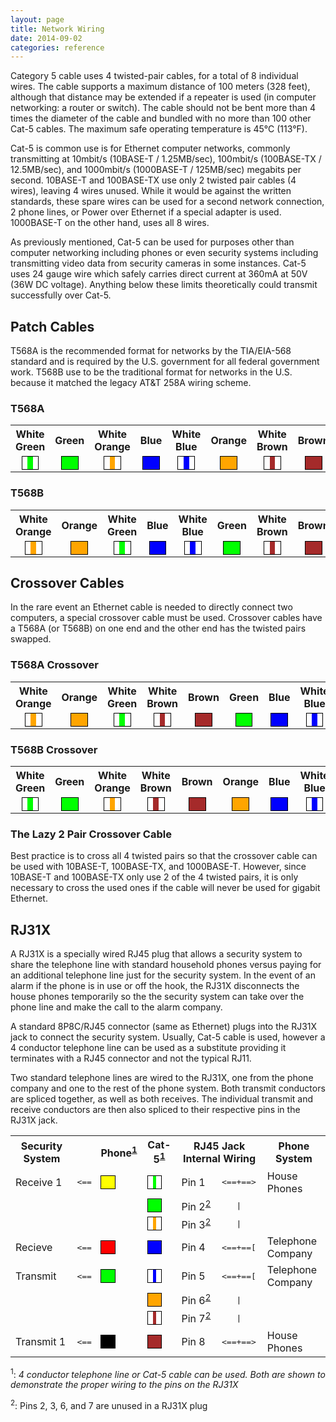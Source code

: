 ```yaml
---
layout: page
title: Network Wiring
date: 2014-09-02
categories: reference
---
```


Category 5 cable uses 4 twisted-pair cables, for a total of 8 individual wires.
The cable supports a maximum distance of 100 meters (328 feet), although that
distance may be extended if a repeater is used (in computer networking: a router
or switch). The cable should not be bent more than 4 times the diameter of the
cable and bundled with no more than 100 other Cat-5 cables. The maximum safe
operating temperature is 45&deg;C (113&deg;F).

Cat-5 is common use is for Ethernet computer networks, commonly transmitting at
10mbit/s (10BASE-T / 1.25MB/sec), 100mbit/s (100BASE-TX / 12.5MB/sec), and
1000mbit/s (1000BASE-T / 125MB/sec) megabits per second. 10BASE-T and
100BASE-TX use only 2 twisted pair cables (4 wires), leaving 4 wires unused.
While it would be against the written standards, these spare wires can be used
for a second network connection, 2 phone lines, or Power over Ethernet if a
special adapter is used. 1000BASE-T on the other hand, uses all 8 wires.

As previously mentioned, Cat-5 can be used for purposes other than computer
networking including phones or even security systems including transmitting
video data from security cameras in some instances. Cat-5 uses 24 gauge wire
which safely carries direct current at 360mA at 50V (36W DC voltage). Anything
below these limits theoretically could transmit successfully over Cat-5.


## Patch Cables
T568A is the recommended format for networks by the TIA/EIA-568 standard and is
required by the U.S. government for all federal government work. T568B use to be
the traditional format for networks in the U.S. because it matched the legacy
AT&T 258A wiring scheme.

### T568A
<table style="text-align: center">
    <tr style="text-align: center">
        <th>White<br>Green</th>
        <th>Green</th>
        <th>White<br>Orange</th>
        <th>Blue</th>
        <th>White<br>Blue</th>
        <th>Orange</th>
        <th>White<br>Brown</th>
        <th>Brown</th>
    </tr><tr>
        <td>
            <!-- White / Green -->
            <span style="border: 1px solid #000000">
            <span style="background-color: #FFFFFF">&nbsp;&nbsp;</span><span style="background-color: #00FF00">&nbsp;&nbsp;</span><span style="background-color: #FFFFFF">&nbsp;&nbsp;</span>
            </span>
        </td><td>
            <!-- Green -->
            <span style="border: 1px solid #000000">
            <span style="background-color: #00FF00">&nbsp;&nbsp;&nbsp;&nbsp;&nbsp;&nbsp;</span>
            </span>
        </td><td>
            <!-- White / Orange -->
            <span style="border: 1px solid #000000">
            <span style="background-color: #FFFFFF">&nbsp;&nbsp;</span><span style="background-color: #FFA500">&nbsp;&nbsp;</span><span style="background-color: #FFFFFF">&nbsp;&nbsp;</span>
            </span>
        </td><td>
            <!-- Blue -->
            <span style="border: 1px solid #000000">
            <span style="background-color: #0000FF">&nbsp;&nbsp;&nbsp;&nbsp;&nbsp;&nbsp;</span>
            </span>
        </td><td>
            <!-- White / Blue -->
            <span style="border: 1px solid #000000">
            <span style="background-color: #FFFFFF">&nbsp;&nbsp;</span><span style="background-color: #0000FF">&nbsp;&nbsp;</span><span style="background-color: #FFFFFF">&nbsp;&nbsp;</span>
            </span>
        </td><td>
            <!-- Orange -->
            <span style="border: 1px solid #000000">
            <span style="background-color: #FFA500">&nbsp;&nbsp;&nbsp;&nbsp;&nbsp;&nbsp;</span>
            </span>
        </td><td>
            <!-- White / Brown -->
            <span style="border: 1px solid #000000">
            <span style="background-color: #FFFFFF">&nbsp;&nbsp;</span><span style="background-color: #A52A2A">&nbsp;&nbsp;</span><span style="background-color: #FFFFFF">&nbsp;&nbsp;</span>
            </span>
        </td><td>
            <!-- Brown -->
            <span style="border: 1px solid #000000">
            <span style="background-color: #A52A2A">&nbsp;&nbsp;&nbsp;&nbsp;&nbsp;&nbsp;</span>
            </span>
        </td>
    </tr>
</table>

### T568B
<table style="text-align: center">
    <tr style="text-align: center">
        <th>White<br>Orange</th>
        <th>Orange</th>
        <th>White<br>Green</th>
        <th>Blue</th>
        <th>White<br>Blue</th>
        <th>Green</th>
        <th>White<br>Brown</th>
        <th>Brown</th>
    </tr><tr>
        <td>
            <!-- White / Orange -->
            <span style="border: 1px solid #000000">
            <span style="background-color: #FFFFFF">&nbsp;&nbsp;</span><span style="background-color: #FFA500">&nbsp;&nbsp;</span><span style="background-color: #FFFFFF">&nbsp;&nbsp;</span>
            </span>
        </td><td>
            <!-- Orange -->
            <span style="border: 1px solid #000000">
            <span style="background-color: #FFA500">&nbsp;&nbsp;&nbsp;&nbsp;&nbsp;&nbsp;</span>
            </span>
        </td><td>
            <!-- White / Green -->
            <span style="border: 1px solid #000000">
            <span style="background-color: #FFFFFF">&nbsp;&nbsp;</span><span style="background-color: #00FF00">&nbsp;&nbsp;</span><span style="background-color: #FFFFFF">&nbsp;&nbsp;</span>
            </span>
        </td><td>
            <!-- Blue -->
            <span style="border: 1px solid #000000">
            <span style="background-color: #0000FF">&nbsp;&nbsp;&nbsp;&nbsp;&nbsp;&nbsp;</span>
            </span>
        </td><td>
            <!-- White / Blue -->
            <span style="border: 1px solid #000000">
            <span style="background-color: #FFFFFF">&nbsp;&nbsp;</span><span style="background-color: #0000FF">&nbsp;&nbsp;</span><span style="background-color: #FFFFFF">&nbsp;&nbsp;</span>
            </span>
        </td><td>
            <!-- Green -->
            <span style="border: 1px solid #000000">
            <span style="background-color: #00FF00">&nbsp;&nbsp;&nbsp;&nbsp;&nbsp;&nbsp;</span>
            </span>
        </td><td>
            <!-- White / Brown -->
            <span style="border: 1px solid #000000">
            <span style="background-color: #FFFFFF">&nbsp;&nbsp;</span><span style="background-color: #A52A2A">&nbsp;&nbsp;</span><span style="background-color: #FFFFFF">&nbsp;&nbsp;</span>
            </span>
        </td><td>
            <!-- Brown -->
            <span style="border: 1px solid #000000">
            <span style="background-color: #A52A2A">&nbsp;&nbsp;&nbsp;&nbsp;&nbsp;&nbsp;</span>
            </span>
        </td>
    </tr>
</table>



## Crossover Cables
In the rare event an Ethernet cable is needed to directly connect two computers,
a special crossover cable must be used. Crossover cables have a T568A (or T568B)
on one end and the other end has the twisted pairs swapped.

### T568A Crossover
<table style="text-align: center">
    <tr>
        <th>White<br>Orange</th>
        <th>Orange</th>
        <th>White<br>Green</th>
        <th>White<br>Brown</th>
        <th>Brown</th>
        <th>Green</th>
        <th>Blue</th>
        <th>White<br>Blue</th>
    </tr><tr>
        <td>
            <!-- White / Orange -->
            <span style="border: 1px solid #000000">
            <span style="background-color: #FFFFFF">&nbsp;&nbsp;</span><span style="background-color: #FFA500">&nbsp;&nbsp;</span><span style="background-color: #FFFFFF">&nbsp;&nbsp;</span>
            </span>
        </td><td>
            <!-- Orange -->
            <span style="border: 1px solid #000000">
            <span style="background-color: #FFA500">&nbsp;&nbsp;&nbsp;&nbsp;&nbsp;&nbsp;</span>
            </span>
        </td><td>
            <!-- White / Green -->
            <span style="border: 1px solid #000000">
            <span style="background-color: #FFFFFF">&nbsp;&nbsp;</span><span style="background-color: #00FF00">&nbsp;&nbsp;</span><span style="background-color: #FFFFFF">&nbsp;&nbsp;</span>
            </span>
        </td><td>
            <!-- White / Brown -->
            <span style="border: 1px solid #000000">
            <span style="background-color: #FFFFFF">&nbsp;&nbsp;</span><span style="background-color: #A52A2A">&nbsp;&nbsp;</span><span style="background-color: #FFFFFF">&nbsp;&nbsp;</span>
            </span>
        </td><td>
            <!-- Brown -->
            <span style="border: 1px solid #000000">
            <span style="background-color: #A52A2A">&nbsp;&nbsp;&nbsp;&nbsp;&nbsp;&nbsp;</span>
            </span>
        </td><td>
            <!-- Green -->
            <span style="border: 1px solid #000000">
            <span style="background-color: #00FF00">&nbsp;&nbsp;&nbsp;&nbsp;&nbsp;&nbsp;</span>
            </span>
        </td><td>
            <!-- Blue -->
            <span style="border: 1px solid #000000">
            <span style="background-color: #0000FF">&nbsp;&nbsp;&nbsp;&nbsp;&nbsp;&nbsp;</span>
            </span>
        </td><td>
            <!-- White / Blue -->
            <span style="border: 1px solid #000000">
            <span style="background-color: #FFFFFF">&nbsp;&nbsp;</span><span style="background-color: #0000FF">&nbsp;&nbsp;</span><span style="background-color: #FFFFFF">&nbsp;&nbsp;</span>
            </span>
        </td>
    </tr>
</table>

### T568B Crossover

<table style="text-align: center">
    <tr>
        <th>White<br>Green</th>
        <th>Green</th>
        <th>White<br>Orange</th>
        <th>White<br>Brown</th>
        <th>Brown</th>
        <th>Orange</th>
        <th>Blue</th>
        <th>White<br>Blue</th>
    </tr><tr>
        <td>
            <!-- White / Green -->
            <span style="border: 1px solid #000000">
            <span style="background-color: #FFFFFF">&nbsp;&nbsp;</span><span style="background-color: #00FF00">&nbsp;&nbsp;</span><span style="background-color: #FFFFFF">&nbsp;&nbsp;</span>
            </span>
        </td><td>
            <!-- Green -->
            <span style="border: 1px solid #000000">
            <span style="background-color: #00FF00">&nbsp;&nbsp;&nbsp;&nbsp;&nbsp;&nbsp;</span>
            </span>
        </td><td>
            <!-- White / Orange -->
            <span style="border: 1px solid #000000">
            <span style="background-color: #FFFFFF">&nbsp;&nbsp;</span><span style="background-color: #FFA500">&nbsp;&nbsp;</span><span style="background-color: #FFFFFF">&nbsp;&nbsp;</span>
            </span>
        </td><td>
            <!-- White / Brown -->
            <span style="border: 1px solid #000000">
            <span style="background-color: #FFFFFF">&nbsp;&nbsp;</span><span style="background-color: #A52A2A">&nbsp;&nbsp;</span><span style="background-color: #FFFFFF">&nbsp;&nbsp;</span>
            </span>
        </td><td>
            <!-- Brown -->
            <span style="border: 1px solid #000000">
            <span style="background-color: #A52A2A">&nbsp;&nbsp;&nbsp;&nbsp;&nbsp;&nbsp;</span>
            </span>
        </td><td>
            <!-- Orange -->
            <span style="border: 1px solid #000000">
            <span style="background-color: #FFA500">&nbsp;&nbsp;&nbsp;&nbsp;&nbsp;&nbsp;</span>
            </span>
        </td><td>
            <!-- Blue -->
            <span style="border: 1px solid #000000">
            <span style="background-color: #0000FF">&nbsp;&nbsp;&nbsp;&nbsp;&nbsp;&nbsp;</span>
            </span>
        </td><td>
            <!-- White / Blue -->
            <span style="border: 1px solid #000000">
            <span style="background-color: #FFFFFF">&nbsp;&nbsp;</span><span style="background-color: #0000FF">&nbsp;&nbsp;</span><span style="background-color: #FFFFFF">&nbsp;&nbsp;</span>
            </span>
        </td>
    </tr>
</table>


### The Lazy 2 Pair Crossover Cable
Best practice is to cross all 4 twisted pairs so that the crossover cable can be
used with 10BASE-T, 100BASE-TX, and 1000BASE-T. However, since 10BASE-T and
100BASE-TX only use 2 of the 4 twisted pairs, it is only necessary to cross the
used ones if the cable will never be used for gigabit Ethernet.



## RJ31X
A RJ31X is a specially wired RJ45 plug that allows a security system to share
the telephone line with standard household phones versus paying for an
additional telephone line just for the security system. In the event of an alarm
if the phone is in use or off the hook, the RJ31X disconnects the house phones
temporarily so the the security system can take over the phone line and make the
call to the alarm company.

A standard 8P8C/RJ45 connector (same as Ethernet) plugs into the RJ31X jack to
connect the security system. Usually, Cat-5 cable is used, however a 4 conductor
telephone line can be used as a substitute providing it terminates with a RJ45
connector and not the typical RJ11.

Two standard telephone lines are wired to the RJ31X, one from the phone company
and one to the rest of the phone system. Both transmit conductors are spliced
together, as well as both receives. The individual transmit and receive
conductors are then also spliced to their respective pins in the RJ31X jack.


<table>
    <tr>
        <th>Security System</th>
        <th><!-- used for arrows --></th>
        <th>Phone<sup><a href="#wiring">1</a></sup></th>
        <th>Cat-5<sup><a href="#wiring">1</a></sup></th>
        <th colspan="2">RJ45 Jack Internal Wiring</th>
        <th>Phone System</th>
    </tr><tr>
        <td>Receive&nbsp;1</td>
        <td style="font-family: monospace">&lt;==</td>
        <td>
            <span style="border: 1px solid #000000; background-color: #FFFF00" title="Yellow">
            &nbsp;
            <span>&nbsp;</span>
            &nbsp;
            </span>
        </td>
        <td>
            <span style="border: 1px solid #000000; background-color: #FFFFFF" title="White Green">
            &nbsp;
            <span style="background-color: #00FF00">&nbsp;</span>
            &nbsp;
            </span>
        </td>
        <td>Pin&nbsp;1</td>
        <td style="font-family: monospace">&lt;==+==&gt;</td>
        <td>House Phones</td>
    </tr><tr>
        <td></td>
        <td></td>
        <td></td>
        <td>
            <span style="border: 1px solid #000000; background-color: #00FF00" title="Green">
            &nbsp;
            <span>&nbsp;</span>
            &nbsp;
            </span>
        </td>
        <td>Pin&nbsp;2<sup><a href="#unused">2</a></sup></td>
        <td style="font-family: monospace">&nbsp;&nbsp;&nbsp;|&nbsp;&nbsp;&nbsp;</td>
        <td></td>
    </tr><tr>
        <td></td>
        <td></td>
        <td></td>
        <td>
            <span style="border: 1px solid #000000; background-color: #FFFFFF" title="White Orange">
            &nbsp;
            <span style="background-color: #FFA500">&nbsp;</span>
            &nbsp;
            </span>
        </td>
        <td>Pin&nbsp;3<sup><a href="#unused">2</a></sup></td>
        <td style="font-family: monospace">&nbsp;&nbsp;&nbsp;|&nbsp;&nbsp;&nbsp;</td>
        <td></td>
    </tr><tr>
        <td>Recieve</td>
        <td style="font-family: monospace">&lt;==</td>
        <td>
            <span style="border: 1px solid #000000; background-color: #FF0000" title="Red">
            &nbsp;
            <span>&nbsp;</span>
            &nbsp;
            </span>
        </td>
        <td>
            <span style="border: 1px solid #000000; background-color: #0000FF" title="Blue">
            &nbsp;
            <span>&nbsp;</span>
            &nbsp;
            </span>
        </td>
        <td>Pin&nbsp;4</td>
        <td style="font-family: monospace">&lt;==+==[</td>
        <td>Telephone Company</td>
    </tr><tr>
        <td>Transmit</td>
        <td style="font-family: monospace">&lt;==</td>
        <td>
            <span style="border: 1px solid #000000; background-color: #00FF00" title="Green">
            &nbsp;
            <span>&nbsp;</span>
            &nbsp;
            </span>
        </td><td>
            <span style="border: 1px solid #000000; background-color: #FFFFFF" title="White Blue">
            &nbsp;
            <span style="background-color: #0000FF">&nbsp;</span>
            &nbsp;
            </span>
        </td>
        <td>Pin&nbsp;5</td>
        <td style="font-family: monospace">&lt;==+==[</td>
        <td>Telephone Company</td>
    </tr><tr>
        <td></td>
        <td></td>
        <td></td>
        <td>
            <span style="border: 1px solid #000000; background-color: #FFA500" title="Orange">
            &nbsp;
            <span>&nbsp;</span>
            &nbsp;
            </span>
        </td>
        <td>Pin&nbsp;6<sup><a href="#unused">2</a></sup></td>
        <td style="font-family: monospace">&nbsp;&nbsp;&nbsp;|&nbsp;&nbsp;&nbsp;</td>
        <td></td>
    </tr><tr>
        <td></td>
        <td></td>
        <td></td>
        <td>
            <span style="border: 1px solid #000000; background-color: #FFFFFF" title="White Brown">
            &nbsp;
            <span style="background-color: #A52A2A">&nbsp;</span>
            &nbsp;
            </span>
        </td>
        <td>Pin&nbsp;7<sup><a href="#unused">2</a></sup></td>
        <td style="font-family: monospace">&nbsp;&nbsp;&nbsp;|&nbsp;&nbsp;&nbsp;</td>
        <td></td>
    </tr><tr>
        <td>Transmit&nbsp;1</td>
        <td style="font-family: monospace">&lt;==</td>
        <td>
            <span style="border: 1px solid #000000; background-color: #000000" title="Black">
            &nbsp;
            <span>&nbsp;</span>
            &nbsp;
            </span>
        </td>
        <td>
            <span style="border: 1px solid #000000; background-color: #A52A2A" title="Brown">
            &nbsp;
            <span>&nbsp;</span>
            &nbsp;
            </span>
        </td>
        <td>Pin&nbsp;8</td>
        <td style="font-family: monospace">&lt;==+==&gt;</td>
        <td>House Phones</td>
    </tr>
</table>


<sup><a name="wiring">1</a></sup>: <em>4 conductor telephone line or Cat-5 cable
can be used. Both are shown to demonstrate the proper wiring to the pins on the
RJ31X</em>

<sup><a name="#unused">2</a></sup>: Pins 2, 3, 6, and 7 are unused in a RJ31X
plug<em></em>
